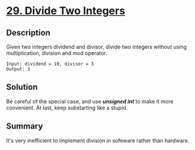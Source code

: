 # [29. Divide Two Integers](https://leetcode.com/problems/divide-two-integers/)

## Description

Given two integers dividend and divisor, divide two integers without using multiplication, division and mod operator.

```example
Input: dividend = 10, divisor = 3
Output: 3
```

## Solution
Be careful of the special case, and use **_unsigned int_** to make it more convenient. At last, keep substarting like a stupid.


## Summary
It's very inefficient to implement division in sofeware rather than hardware.
